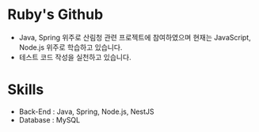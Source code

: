 # Ruby's Github
- Java, Spring 위주로 산림청 관련 프로젝트에 참여하였으며 현재는 JavaScript, Node.js 위주로 학습하고 있습니다.
- 테스트 코드 작성을 실천하고 있습니다.

# Skills
- Back-End : Java, Spring, Node.js, NestJS
- Database : MySQL

